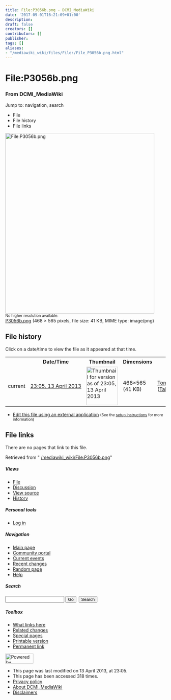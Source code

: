 ```yaml
---
title: File:P3056b.png - DCMI_MediaWiki
date: '2017-09-01T16:21:09+01:00'
description: 
draft: false
creators: []
contributors: []
publisher: 
tags: []
aliases:
- "/mediawiki_wiki/files/File:/File_P3056b.png.html"
---
```


<a id="top"></a>
# File:P3056b.png

### From DCMI\_MediaWiki

Jump to: navigation, search
<!-- start content -->
- File
- File history
- File links

 [<img alt="File:P3056b.png" src="/images/9/99/P3056b.png" width="468" height="565">](/mediawiki_wiki/files/P3056b.png)  
<small>No higher resolution available.</small>  
 [P3056b.png](/images/9/99/P3056b.png)‎ (468 × 565 pixels, file size: 41 KB, MIME type: image/png)
<!-- 
NewPP limit report
Preprocessor node count: 0/1000000
Post-expand include size: 0/2097152 bytes
Template argument size: 0/2097152 bytes
Expensive parser function count: 0/100
-->
## File history

Click on a date/time to view the file as it appeared at that time.

<table class="wikitable filehistory">
  <tr>
    <td></td>
    <th>Date/Time</th>
    <th>Thumbnail</th>
    <th>Dimensions</th>
    <th>User</th>
    <th>Comment</th>
  </tr>
  <tr>
    <td>current</td>
    <td class="filehistory-selected" style="white-space: nowrap;"><a href="/mediawiki_wiki/files/P3056b.png">23:05, 13 April 2013</a></td>
    <td><a href="/images/9/99/P3056b.png"><img alt="Thumbnail for version as of 23:05, 13 April 2013" src="/images/9/99/P3056b.png" width="99" height="120"></a></td>
    <td>468×565 <span style="white-space: nowrap;">(41 KB)</span>
    </td>
    <td>
      <a href="/index.php/User:TomBaker" title="User:TomBaker" class="mw-userlink">TomBaker</a> <span style="white-space: nowrap;"> <span class="mw-usertoollinks">(<a href="/index.php?title=User_talk:TomBaker&amp;action=edit&amp;redlink=1" class="new" title="User talk:TomBaker (page does not exist)">Talk</a> | <a href="/index.php/Special:Contributions/TomBaker" title="Special:Contributions/TomBaker">contribs</a>)</span></span>
    </td>
    <td></td>
  </tr>
</table>

  

- [Edit this file using an external application](/index.php?title=File:P3056b.png&action=edit&externaledit=true&mode=file "File:P3056b.png") <small>(See the <a href="http://www.mediawiki.org/wiki/Manual:External_editors" class="external text" rel="nofollow">setup instructions</a> for more information)</small>

## File links

There are no pages that link to this file.

Retrieved from " [/mediawiki_wiki/File:P3056b.png](/mediawiki_wiki/files/File:/File:P3056b.png.html)"

<!-- end content -->

##### Views

- [File](/mediawiki_wiki/files/File:/File:P3056b.png.html "View the file page [c]")
- [Discussion](/index.php?title=File_talk:P3056b.png&action=edit&redlink=1 "Discussion about the content page [t]")
- [View source](/index.php?title=File:P3056b.png&action=edit "This page is protected.
You can view its source [e]")
- [History](/index.php?title=File:P3056b.png&action=history "Past revisions of this page [h]")

##### Personal tools

- [Log in](/index.php?title=Special:UserLogin&returnto=File:P3056b.png "You are encouraged to log in; however, it is not mandatory [o]")

<script type="text/javascript"> if (window.isMSIE55) fixalpha(); </script>

##### Navigation

- [Main page](/index.php/Main_Page "Visit the main page [z]")
- [Community portal](/index.php/DCMI_MediaWiki:Community_portal "About the project, what you can do, where to find things")
- [Current events](/index.php/DCMI_MediaWiki:Current_events "Find background information on current events")
- [Recent changes](/index.php/Special:RecentChanges "The list of recent changes in the wiki [r]")
- [Random page](/index.php/Special:Random "Load a random page [x]")
- [Help](/index.php/Help:Contents "The place to find out")

##### <label for="searchInput">Search</label>

<form action="/index.php" id="searchform">
				<input type="hidden" name="title" value="Special:Search">
				<input id="searchInput" title="Search DCMI_MediaWiki" accesskey="f" type="search" name="search">
				<input type="submit" name="go" class="searchButton" id="searchGoButton" value="Go" title="Go to a page with this exact name if exists"> 
				<input type="submit" name="fulltext" class="searchButton" id="mw-searchButton" value="Search" title="Search the pages for this text">
			</form>

##### Toolbox

- [What links here](/index.php/Special:WhatLinksHere/File:P3056b.png "List of all wiki pages that link here [j]")
- [Related changes](/index.php/Special:RecentChangesLinked/File:P3056b.png "Recent changes in pages linked from this page [k]")
- [Special pages](/index.php/Special:SpecialPages "List of all special pages [q]")
- [Printable version](/index.php?title=File:P3056b.png&printable=yes "Printable version of this page [p]")
- [Permanent link](/index.php?title=File:P3056b.png&oldid=4811 "Permanent link to this revision of the page")

<!-- end of the left (by default at least) column -->

 [<img src="/skins/common/images/poweredby_mediawiki_88x31.png" height="31" width="88" alt="Powered by MediaWiki">](http://www.mediawiki.org/)

- This page was last modified on 13 April 2013, at 23:05.
- This page has been accessed 318 times.
- [Privacy policy](/index.php/DCMI_MediaWiki:Privacy_policy "DCMI MediaWiki:Privacy policy")
- [About DCMI\_MediaWiki](/index.php/DCMI_MediaWiki:About "DCMI MediaWiki:About")
- [Disclaimers](/index.php/DCMI_MediaWiki:General_disclaimer "DCMI MediaWiki:General disclaimer")

<script>if (window.runOnloadHook) runOnloadHook();</script><!-- Served in 0.458 secs. -->
